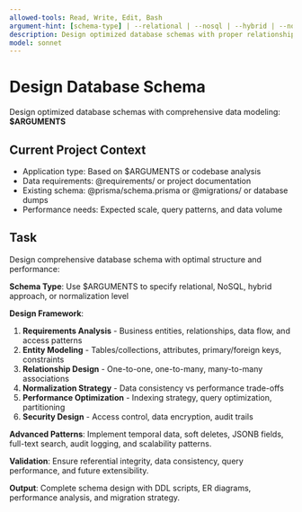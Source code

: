 ```yaml
---
allowed-tools: Read, Write, Edit, Bash
argument-hint: [schema-type] | --relational | --nosql | --hybrid | --normalize
description: Design optimized database schemas with proper relationships, constraints, and performance considerations
model: sonnet
---
```


# Design Database Schema

Design optimized database schemas with comprehensive data modeling: **$ARGUMENTS**

## Current Project Context

- Application type: Based on $ARGUMENTS or codebase analysis
- Data requirements: @requirements/ or project documentation
- Existing schema: @prisma/schema.prisma or @migrations/ or database dumps
- Performance needs: Expected scale, query patterns, and data volume

## Task

Design comprehensive database schema with optimal structure and performance:

**Schema Type**: Use $ARGUMENTS to specify relational, NoSQL, hybrid approach, or normalization level

**Design Framework**:
1. **Requirements Analysis** - Business entities, relationships, data flow, and access patterns
2. **Entity Modeling** - Tables/collections, attributes, primary/foreign keys, constraints
3. **Relationship Design** - One-to-one, one-to-many, many-to-many associations
4. **Normalization Strategy** - Data consistency vs performance trade-offs
5. **Performance Optimization** - Indexing strategy, query optimization, partitioning
6. **Security Design** - Access control, data encryption, audit trails

**Advanced Patterns**: Implement temporal data, soft deletes, JSONB fields, full-text search, audit logging, and scalability patterns.

**Validation**: Ensure referential integrity, data consistency, query performance, and future extensibility.

**Output**: Complete schema design with DDL scripts, ER diagrams, performance analysis, and migration strategy.
